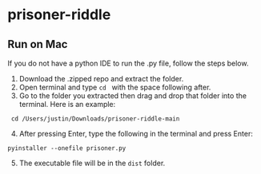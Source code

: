 # prisoner-riddle

## Run on Mac
If you do not have a python IDE to run the .py file, follow the steps below.

1. Download the .zipped repo and extract the folder.
2. Open terminal and type `cd ` with the space following after.
3. Go to the folder you extracted then drag and drop that folder into the terminal. Here is an example:
```
 cd /Users/justin/Downloads/prisoner-riddle-main 
```
4. After pressing Enter, type the following in the terminal and press Enter:
```
pyinstaller --onefile prisoner.py 
```
5. The executable file will be in the `dist` folder.
